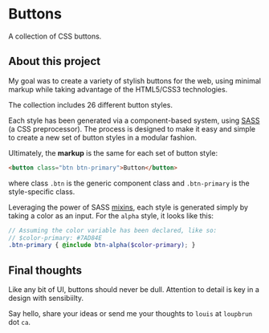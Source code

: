 # Buttons

A collection of CSS buttons.

## About this project

My goal was to create a variety of stylish buttons for the web, using minimal markup while taking advantage of the HTML5/CSS3 technologies.

The collection includes 26 different button styles.

Each style has been generated via a component-based system, using [SASS](http://sass-lang.com/) (a CSS preprocessor). The process is designed to make it easy and simple to create a new set of button styles in a modular fashion.

Ultimately, the **markup** is the same for each set of button style:

```html
<button class="btn btn-primary">Button</button>
```

where class `.btn` is the generic component class and `.btn-primary` is the style-specific class.

Leveraging the power of SASS [mixins](http://sass-lang.com/documentation/file.SASS_REFERENCE.html#mixins), each style is generated simply by taking a color as an input. For the `alpha` style, it looks like this:

```scss
// Assuming the color variable has been declared, like so:
// $color-primary: #7AD84E
.btn-primary { @include btn-alpha($color-primary); }
```

## Final thoughts

Like any bit of UI, buttons should never be dull. Attention to detail is key in a design with sensibiilty.

Say hello, share your ideas or send me your thoughts to `louis` at `loupbrun` dot `ca`.
